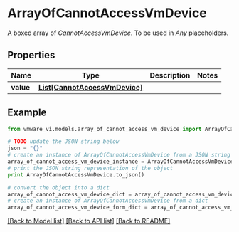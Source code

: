 # ArrayOfCannotAccessVmDevice

A boxed array of *CannotAccessVmDevice*. To be used in *Any* placeholders. 

## Properties
Name | Type | Description | Notes
------------ | ------------- | ------------- | -------------
**value** | [**List[CannotAccessVmDevice]**](CannotAccessVmDevice.md) |  | 

## Example

```python
from vmware_vi.models.array_of_cannot_access_vm_device import ArrayOfCannotAccessVmDevice

# TODO update the JSON string below
json = "{}"
# create an instance of ArrayOfCannotAccessVmDevice from a JSON string
array_of_cannot_access_vm_device_instance = ArrayOfCannotAccessVmDevice.from_json(json)
# print the JSON string representation of the object
print ArrayOfCannotAccessVmDevice.to_json()

# convert the object into a dict
array_of_cannot_access_vm_device_dict = array_of_cannot_access_vm_device_instance.to_dict()
# create an instance of ArrayOfCannotAccessVmDevice from a dict
array_of_cannot_access_vm_device_form_dict = array_of_cannot_access_vm_device.from_dict(array_of_cannot_access_vm_device_dict)
```
[[Back to Model list]](../README.md#documentation-for-models) [[Back to API list]](../README.md#documentation-for-api-endpoints) [[Back to README]](../README.md)


